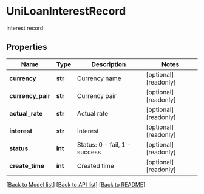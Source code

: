 # UniLoanInterestRecord

Interest record
## Properties
Name | Type | Description | Notes
------------ | ------------- | ------------- | -------------
**currency** | **str** | Currency name | [optional] [readonly] 
**currency_pair** | **str** | Currency pair | [optional] [readonly] 
**actual_rate** | **str** | Actual rate | [optional] [readonly] 
**interest** | **str** | Interest | [optional] [readonly] 
**status** | **int** | Status: 0 - fail, 1 - success | [optional] [readonly] 
**create_time** | **int** | Created time | [optional] [readonly] 

[[Back to Model list]](../README.md#documentation-for-models) [[Back to API list]](../README.md#documentation-for-api-endpoints) [[Back to README]](../README.md)


